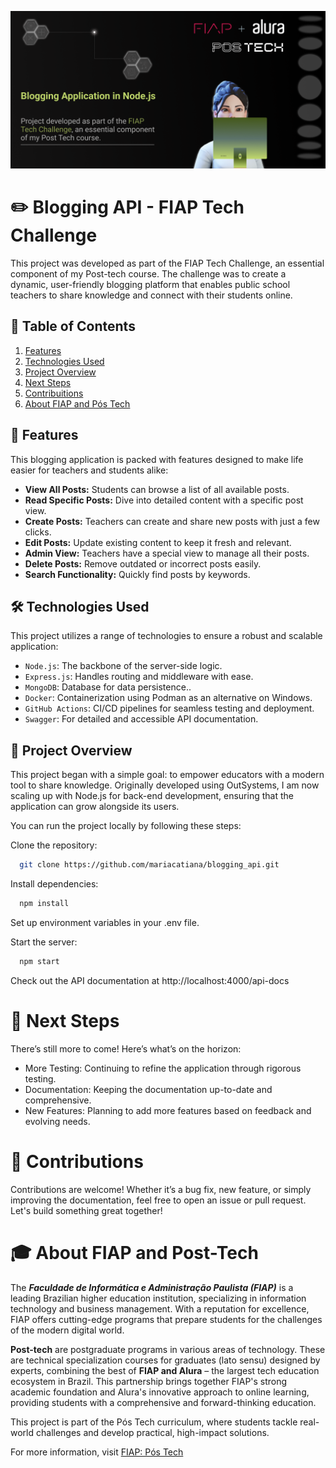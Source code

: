 ![Thumbnail](https://github.com/mariacatiana/imagens/blob/42ab1e95a932a35472b63f524ec620331ddd9591/Thumbnail%20Blogging%20Application.png)


# ✏️ Blogging API - FIAP Tech Challenge

This project was developed as part of the FIAP Tech Challenge, an essential component of my Post-tech course. The challenge was to create a dynamic, user-friendly blogging platform that enables public school teachers to share knowledge and connect with their students online.

## 📖 Table of Contents
1. [Features](#Features)
2. [Technologies Used](#Technologies)
3. [Project Overview](#Overview)
4. [Next Steps](#Next_steps)
5. [Contribuitions](#Contribuitions)
6. [About FIAP and Pós Tech](#Fiap)


## 🔨 Features 

This blogging application is packed with features designed to make life easier for teachers and students alike:

- **View All Posts:** Students can browse a list of all available posts.
- **Read Specific Posts:** Dive into detailed content with a specific post view.
- **Create Posts:** Teachers can create and share new posts with just a few clicks.
- **Edit Posts:** Update existing content to keep it fresh and relevant.
- **Admin View:** Teachers have a special view to manage all their posts.
- **Delete Posts:** Remove outdated or incorrect posts easily.
- **Search Functionality:** Quickly find posts by keywords.


## 🛠️ Technologies Used

This project utilizes a range of technologies to ensure a robust and scalable application:

- `Node.js`: The backbone of the server-side logic.
- `Express.js`: Handles routing and middleware with ease.
- `MongoDB`: Database for data persistence..
- `Docker`: Containerization using Podman as an alternative on Windows.
- `GitHub Actions`: CI/CD pipelines for seamless testing and deployment.
- `Swagger`: For detailed and accessible API documentation.
  

## 👀 Project Overview

This project began with a simple goal: to empower educators with a modern tool to share knowledge. Originally developed using OutSystems, I am now scaling up with Node.js for back-end development, ensuring that the application can grow alongside its users.

You can run the project locally by following these steps:

Clone the repository:

```bash
  git clone https://github.com/mariacatiana/blogging_api.git
```
Install dependencies:

```bash
  npm install
```

Set up environment variables in your .env file.

Start the server:

```bash
  npm start
```
Check out the API documentation at http://localhost:4000/api-docs

# 🔮 Next Steps

There’s still more to come! Here’s what’s on the horizon:

- More Testing: Continuing to refine the application through rigorous testing.
- Documentation: Keeping the documentation up-to-date and comprehensive.
- New Features: Planning to add more features based on feedback and evolving needs.

# 🤝 Contributions

Contributions are welcome! Whether it’s a bug fix, new feature, or simply improving the documentation, feel free to open an issue or pull request. Let's build something great together!

# 🎓 About FIAP and Post-Tech

The ***Faculdade de Informática e Administração Paulista (FIAP)*** is a leading Brazilian higher education institution, specializing in information technology and business management. With a reputation for excellence, FIAP offers cutting-edge programs that prepare students for the challenges of the modern digital world.

**Post-tech** are postgraduate programs in various areas of technology. These are technical specialization courses for graduates (lato sensu) designed by experts, combining the best of **FIAP and Alura** – the largest tech education ecosystem in Brazil. This partnership brings together FIAP's strong academic foundation and Alura's innovative approach to online learning, providing students with a comprehensive and forward-thinking education.

This project is part of the Pós Tech curriculum, where students tackle real-world challenges and develop practical, high-impact solutions.

For more information, visit [FIAP: Pós Tech](https://postech.fiap.com.br/)